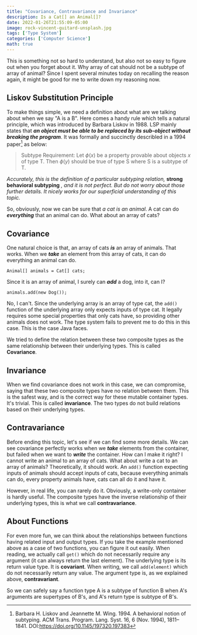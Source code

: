 ```yaml
---
title: "Covariance, Contravariance and Invariance"
description: Is a Cat[] an Animal[]?
date: 2022-01-26T21:55:09-05:00
image: rock-vincent-guitard-unsplash.jpg
tags: ['Type System']
categories: ['Computer Science']
math: true
---
```


This is something not so hard to understand, but also not so easy to figure out when you forget about it.
Why array of cat should not be a subtype of array of animal? Since I spent several minutes today on recalling the reason again, it might be
good for me to write down my reasoning now.

## Liskov Substitution Principle
To make things simple, we need a definition about what are we talking about when we say "A is a B". Here comes a handy rule which tells a natural
principle, which was introduced by Barbara Liskov in 1988. LSP mainly states that ***an object must be able to be replaced by its sub-object without breaking the program***.
It was formally and succinctly describled in a 1994 paper[^LSP-paper] as below:

> Subtype Requirement: Let $\phi(x)$ be a property provable about objects $x$ of type $\mathrm{T}$. Then $\phi(y)$ should be true of type $\mathrm{S}$ where $\mathrm{S}$ is a subtype of $\mathrm{T}$.

*Accurately, this is the definition of a particular subtyping relation,* **strong behavioral subtyping** *, and it is not perfect. But do not worry about those further details. It nicely works for our
superficial understanding of this topic.*

So, obviously, now we can be sure that *a cat is an animal*. A cat can do ***everything*** that an animal can do. What about an array of cats?

## Covariance
One natural choice is that, an array of cats ***is*** an array of animals. That works. When we ***take*** an element from this array of cats, it can do everything an animal can do.

```
Animal[] animals = Cat[] cats;
```

Since it is an array of animal, I surely can ***add*** a dog, into it, can I?

```
animals.add(new Dog());
```

No, I can't. Since the underlying array is an array of type cat, the `add()` function of the underlying array only expects inputs of type cat. It legally requires some special properties that only cats have, so providing other
animals does not work. The type system fails to prevent me to do this in this case. This is the case Java faces.

We tried to define the relation between these two composite types as the same relationship between their underlying types. This is called **Covariance**.

## Invariance
When we find covariance does not work in this case, we can compromise, saying that these two composite types have no relation between them. This is the safest way, and is the correct way for these mutable
container types. It's trivial. This is called **invariance**. The two types do not build relations based on their underlying types.

## Contravariance
Before ending this topic, let's see if we can find some more details. We can see covariance perfectly works when we ***take*** elements from the container, but failed when we want to ***write*** the container.
How can I make it right? I cannot write an animal to an array of cats. What about write a cat to an array of animals? Theoretically, it should work. An `add()` function expecting inputs of animals should accept
inputs of cats, because everything animals can do, every property animals have, cats can all do it and have it.

However, in real life, you can rarely do it. Obviously, a write-only container is hardly useful. The composite types have the inverse relationship of their underlying types, this is what we call **contravariance**.

## About Functions
For even more fun, we can think about the relationships between functions having related input and output types. If you take the example mentioned above as a case of two functions, you can figure it out easily.
When reading, we actually call `get()` which do not necessarily require any argument (it can always return the last element). The underlying type is its return value type. It is **covariant**.
When writing, we call `add(element)` which do not necessarily return any value. The argument type is, as we explained above, **contravariant**.

So we can safely say a function type A is a subtype of function B when A's arguments are supertypes of B's, and A's return type is subtype of B's.

[^LSP-paper]: Barbara H. Liskov and Jeannette M. Wing. 1994. A behavioral notion of subtyping. ACM Trans. Program. Lang. Syst. 16, 6 (Nov. 1994), 1811–1841. DOI:https://doi.org/10.1145/197320.197383